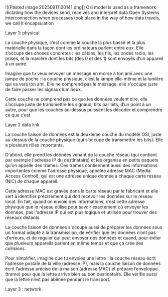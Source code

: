 ![[Pasted image 20250911120141.png]]
Osi model is used as a framework dictating how the devices send, receives and interpret data
Open Systems Interconnection 
when processes took place in the way of  how data travels, we call it encapsulation

Layer 1: physical

La couche physique, c’est comme la couche la plus basse et la plus matérielle dans la façon dont les ordinateurs parlent entre eux. Elle s’occupe des choses concrètes : les câbles, les fils, les ondes radio, les prises, et la manière dont les bits (des 0 et des 1) sont envoyés d’un appareil à un autre.

Imagine que tu veux envoyer un message en morse à ton ami avec une lampe de poche : la couche physique, c’est la lampe elle-même et la lumière qui va vers ton ami. Elle ne comprend pas le message, elle s'occupe juste de faire passer les signaux lumineux.

Cette couche ne comprend pas ce que les données veulent dire, elle s’occupe juste de transmettre les signaux, bits par bits, d’un point à un autre, pour que les couches au-dessus puissent les décoder et comprendre ce que c’est.

Layer 2 data link

La couche liaison de données est la deuxième couche du modèle OSI, juste au-dessus de la couche physique (qui s’occupe de transmettre les bits). Elle a plusieurs rôles importants.

D'abord, elle prend les données venant de la couche réseau (qui contient par exemple l'adresse IP du destinataire) et les organise en petits paquets qu'on appelle des trames. Ces trames contiennent aussi des informations importantes comme l'adresse physique, appelée adresse MAC (Media Access Control), qui est une adresse unique donnée à chaque carte réseau (NIC) de chaque appareil.

Cette adresse MAC est gravée dans la carte réseau par le fabricant et elle sert à identifier précisément qui doit recevoir les données sur le réseau local. En fait, quand on envoie des informations, c’est cette adresse physique que le réseau utilise pour savoir exactement où envoyer les données, pas l'adresse IP qui est plus logique et utilisée pour trouver des réseaux distants.

La couche liaison de données s'occupe aussi de préparer les données sous un format adapté à la transmission, de vérifier que les données n’ont pas d’erreurs, et de réguler qui peut envoyer des données et quand, pour éviter que plusieurs appareils parlent en même temps et que ça crée des collisions.

Pour simplifier, imagine que tu envoies une lettre : la couche réseau écrit l’adresse postale de la ville (adresse IP), mais la couche liaison de données écrit l’adresse précise de la maison (adresse MAC) et prépare l’enveloppe (trame) pour que la lettre arrive bien au bon destinataire. Elle vérifie aussi que la lettre n’est pas abîmée pendant le transport.

Layer 3 : network 